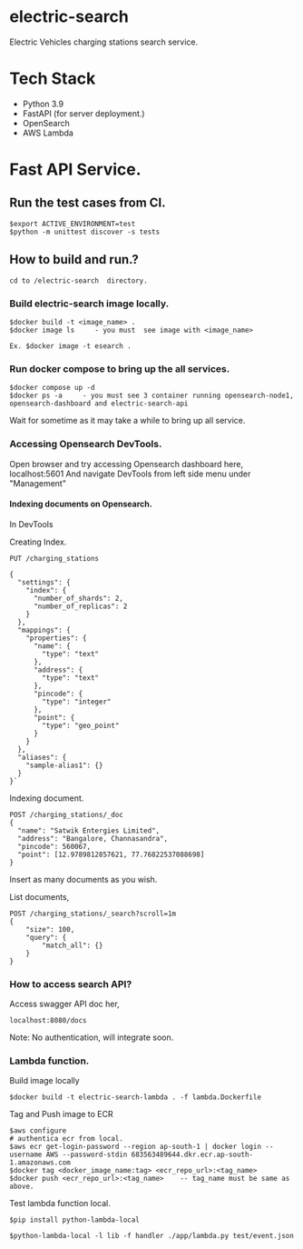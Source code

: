 # electric-search
Electric Vehicles charging stations search service.

# Tech Stack
- Python 3.9
- FastAPI (for server deployment.)
- OpenSearch
- AWS Lambda

# Fast API Service.
## Run the test cases from CI.
    $export ACTIVE_ENVIRONMENT=test
    $python -m unittest discover -s tests

## How to build and run.?
    cd to /electric-search  directory.
### Build electric-search image locally.
```
$docker build -t <image_name> .
$docker image ls     - you must  see image with <image_name>

Ex. $docker image -t esearch .
```

### Run docker compose to bring up the all services.
```
$docker compose up -d
$docker ps -a     - you must see 3 container running opensearch-node1, opensearch-dashboard and electric-search-api 
```

Wait for sometime as it may take a while to bring up all service.

### Accessing Opensearch DevTools.
Open browser and try accessing Opensearch dashboard here,
    localhost:5601
And navigate DevTools from left side menu under "Management"

#### Indexing documents on Opensearch.
In DevTools 

Creating Index.

    PUT /charging_stations  
        
    {
      "settings": {
        "index": {
          "number_of_shards": 2,
          "number_of_replicas": 2
        }
      },
      "mappings": {
        "properties": {
          "name": {
            "type": "text"
          },
          "address": {
            "type": "text"
          },
          "pincode": {
            "type": "integer"
          },
          "point": {
            "type": "geo_point"
          }
        }
      },
      "aliases": {
        "sample-alias1": {}
      }
    }`

Indexing document.

    POST /charging_stations/_doc
    {
      "name": "Satwik Entergies Limited",
      "address": "Bangalore, Channasandra",
      "pincode": 560067,
      "point": [12.9789812857621, 77.76822537088698]
    }

Insert as many documents as you wish.

List documents,
    
    POST /charging_stations/_search?scroll=1m
    {
        "size": 100,
        "query": {
            "match_all": {}
        }
    }

### How to access search API?
Access swagger API doc her,

    localhost:8080/docs

Note: No authentication, will integrate soon.

### Lambda function.

Build image locally

    $docker build -t electric-search-lambda . -f lambda.Dockerfile

Tag and Push image to ECR

    $aws configure
    # authentica ecr from local.
    $aws ecr get-login-password --region ap-south-1 | docker login --username AWS --password-stdin 683563489644.dkr.ecr.ap-south-1.amazonaws.com
    $docker tag <docker_image_name:tag> <ecr_repo_url>:<tag_name>
    $docker push <ecr_repo_url>:<tag_name>    -- tag_name must be same as above.

Test lambda function local.

    $pip install python-lambda-local

    $python-lambda-local -l lib -f handler ./app/lambda.py test/event.json









